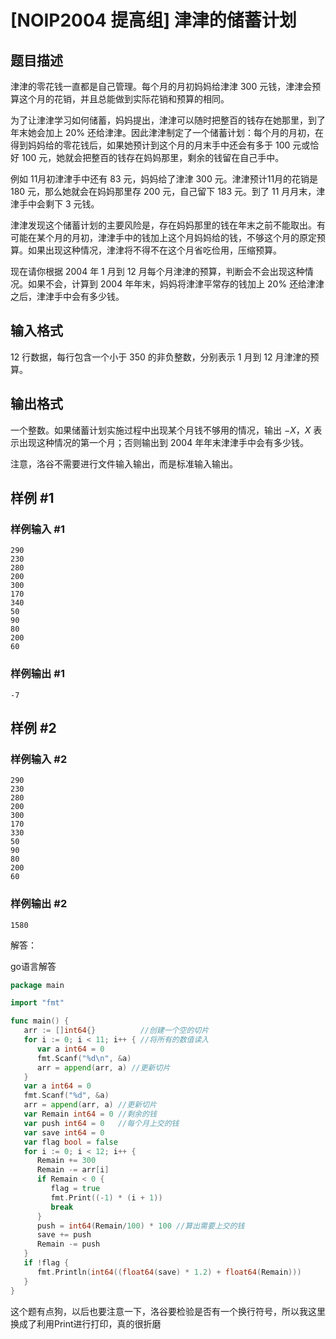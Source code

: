 # [NOIP2004 提高组] 津津的储蓄计划

## 题目描述

津津的零花钱一直都是自己管理。每个月的月初妈妈给津津 $300$ 元钱，津津会预算这个月的花销，并且总能做到实际花销和预算的相同。

为了让津津学习如何储蓄，妈妈提出，津津可以随时把整百的钱存在她那里，到了年末她会加上 $20\%$ 还给津津。因此津津制定了一个储蓄计划：每个月的月初，在得到妈妈给的零花钱后，如果她预计到这个月的月末手中还会有多于 $100$ 元或恰好 $100$ 元，她就会把整百的钱存在妈妈那里，剩余的钱留在自己手中。


例如 $11$月初津津手中还有 $83$ 元，妈妈给了津津 $300$ 元。津津预计$11$月的花销是 $180$ 元，那么她就会在妈妈那里存 $200$ 元，自己留下 $183$ 元。到了 $11$ 月月末，津津手中会剩下 $3$ 元钱。


津津发现这个储蓄计划的主要风险是，存在妈妈那里的钱在年末之前不能取出。有可能在某个月的月初，津津手中的钱加上这个月妈妈给的钱，不够这个月的原定预算。如果出现这种情况，津津将不得不在这个月省吃俭用，压缩预算。


现在请你根据 $2004$ 年 $1$ 月到 $12$ 月每个月津津的预算，判断会不会出现这种情况。如果不会，计算到 $2004$ 年年末，妈妈将津津平常存的钱加上 $20\%$ 还给津津之后，津津手中会有多少钱。

## 输入格式

$12$ 行数据，每行包含一个小于 $350$ 的非负整数，分别表示 $1$ 月到 $12$ 月津津的预算。

## 输出格式

一个整数。如果储蓄计划实施过程中出现某个月钱不够用的情况，输出 $-X$，$X$ 表示出现这种情况的第一个月；否则输出到 $2004$ 年年末津津手中会有多少钱。

注意，洛谷不需要进行文件输入输出，而是标准输入输出。

## 样例 #1

### 样例输入 #1

```
290
230
280
200
300
170
340
50 
90 
80 
200
60
```

### 样例输出 #1

```
-7
```

## 样例 #2

### 样例输入 #2

```
290 
230 
280 
200 
300 
170 
330 
50 
90 
80 
200 
60
```

### 样例输出 #2

```
1580
```

解答：

go语言解答

```go
package main

import "fmt"

func main() {
   arr := []int64{}          //创建一个空的切片
   for i := 0; i < 11; i++ { //将所有的数值读入
      var a int64 = 0
      fmt.Scanf("%d\n", &a)
      arr = append(arr, a) //更新切片
   }
   var a int64 = 0
   fmt.Scanf("%d", &a)
   arr = append(arr, a) //更新切片
   var Remain int64 = 0 //剩余的钱
   var push int64 = 0   //每个月上交的钱
   var save int64 = 0
   var flag bool = false
   for i := 0; i < 12; i++ {
      Remain += 300
      Remain -= arr[i]
      if Remain < 0 {
         flag = true
         fmt.Print((-1) * (i + 1))
         break
      }
      push = int64(Remain/100) * 100 //算出需要上交的钱
      save += push
      Remain -= push
   }
   if !flag {
      fmt.Println(int64((float64(save) * 1.2) + float64(Remain)))
   }
}
```

这个题有点狗，以后也要注意一下，洛谷要检验是否有一个换行符号，所以我这里换成了利用Print进行打印，真的很折磨